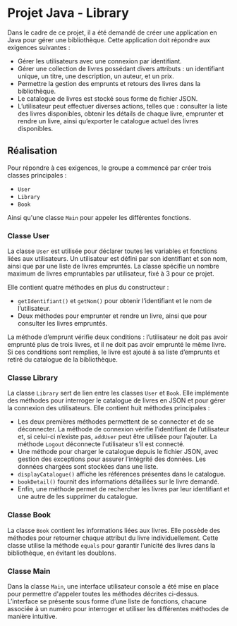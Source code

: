 # Projet Java - Library

Dans le cadre de ce projet, il a été demandé de créer une application en Java pour gérer une bibliothèque. Cette application doit répondre aux exigences suivantes :

- Gérer les utilisateurs avec une connexion par identifiant.
- Gérer une collection de livres possédant divers attributs : un identifiant unique, un titre, une description, un auteur, et un prix.
- Permettre la gestion des emprunts et retours des livres dans la bibliothèque.
- Le catalogue de livres est stocké sous forme de fichier JSON.
- L’utilisateur peut effectuer diverses actions, telles que : consulter la liste des livres disponibles, obtenir les détails de chaque livre, emprunter et rendre un livre, ainsi qu’exporter le catalogue actuel des livres disponibles.

## Réalisation 

Pour répondre à ces exigences, le groupe a commencé par créer trois classes principales : 
  - `User`
  - `Library`
  - `Book`
  
Ainsi qu'une classe `Main` pour appeler les différentes fonctions.

### Classe User

La classe `User` est utilisée pour déclarer toutes les variables et fonctions liées aux utilisateurs. Un utilisateur est défini par son identifiant et son nom, ainsi que par une liste de livres empruntés. La classe spécifie un nombre maximum de livres empruntables par utilisateur, fixé à 3 pour ce projet.

Elle contient quatre méthodes en plus du constructeur :
- `getIdentifiant()` et `getNom()` pour obtenir l’identifiant et le nom de l’utilisateur.
- Deux méthodes pour emprunter et rendre un livre, ainsi que pour consulter les livres empruntés.

La méthode d’emprunt vérifie deux conditions : l’utilisateur ne doit pas avoir emprunté plus de trois livres, et il ne doit pas avoir emprunté le même livre. Si ces conditions sont remplies, le livre est ajouté à sa liste d’emprunts et retiré du catalogue de la bibliothèque.

### Classe Library 

La classe `Library` sert de lien entre les classes `User` et `Book`. Elle implémente des méthodes pour interroger le catalogue de livres en JSON et pour gérer la connexion des utilisateurs. Elle contient huit méthodes principales :
- Les deux premières méthodes permettent de se connecter et de se déconnecter. La méthode de connexion vérifie l’identifiant de l’utilisateur et, si celui-ci n’existe pas, `addUser` peut être utilisée pour l’ajouter. La méthode `Logout` déconnecte l’utilisateur s’il est connecté.
- Une méthode pour charger le catalogue depuis le fichier JSON, avec gestion des exceptions pour assurer l’intégrité des données. Les données chargées sont stockées dans une liste.
- `displayCatalogue()` affiche les références présentes dans le catalogue.
- `bookDetail()` fournit des informations détaillées sur le livre demandé.
- Enfin, une méthode permet de rechercher les livres par leur identifiant et une autre de les supprimer du catalogue.

### Classe Book

La classe `Book` contient les informations liées aux livres. Elle possède des méthodes pour retourner chaque attribut du livre individuellement. Cette classe utilise la méthode `equals` pour garantir l’unicité des livres dans la bibliothèque, en évitant les doublons.

### Classe Main

Dans la classe `Main`, une interface utilisateur console a été mise en place pour permettre d'appeler toutes les méthodes décrites ci-dessus. L’interface se présente sous forme d’une liste de fonctions, chacune associée à un numéro pour interroger et utiliser les différentes méthodes de manière intuitive.
